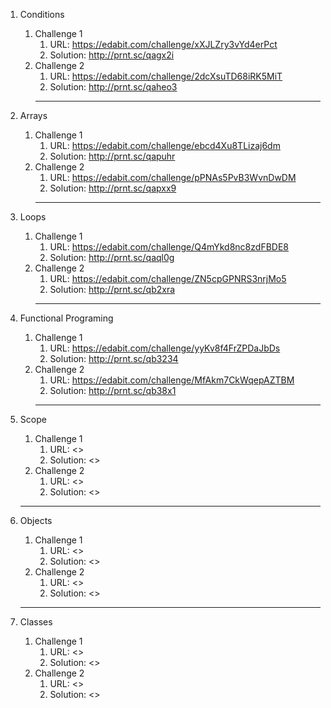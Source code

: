 1. Conditions
    1. Challenge 1
        1. URL: <https://edabit.com/challenge/xXJLZry3vYd4erPct>
        2. Solution: <http://prnt.sc/qagx2i>
    2. Challenge 2
        1. URL: <https://edabit.com/challenge/2dcXsuTD68iRK5MiT>
        2. Solution: <http://prnt.sc/qaheo3>
        ***
 2. Arrays
    1. Challenge 1
        1. URL: <https://edabit.com/challenge/ebcd4Xu8TLizaj6dm> 
        2. Solution: <http://prnt.sc/qapuhr> 
    2. Challenge 2
        1. URL: <https://edabit.com/challenge/pPNAs5PvB3WvnDwDM>
        2. Solution: <http://prnt.sc/qapxx9>
         ***

  3. Loops
     1. Challenge 1
        1. URL: <https://edabit.com/challenge/Q4mYkd8nc8zdFBDE8> 
        2. Solution: <http://prnt.sc/qaql0g> 
     2. Challenge 2
        1. URL: <https://edabit.com/challenge/ZN5cpGPNRS3nrjMo5>
        2. Solution: <http://prnt.sc/qb2xra>
         ***

  4. Functional Programing
     1. Challenge 1
        1. URL: <https://edabit.com/challenge/yyKv8f4FrZPDaJbDs> 
        2. Solution: <http://prnt.sc/qb3234> 
     2. Challenge 2
        1. URL: <https://edabit.com/challenge/MfAkm7CkWqepAZTBM>
        2. Solution: <http://prnt.sc/qb38x1>
        ***

  5. Scope
     1. Challenge 1
        1. URL: <> 
        2. Solution: <> 
     2. Challenge 2
        1. URL: <>
        2. Solution: <> 
       ***

  6. Objects
     1. Challenge 1
        1. URL: <> 
        2. Solution: <> 
     2. Challenge 2
        1. URL: <>
        2. Solution: <>
      ***

  7. Classes
     1. Challenge 1
        1. URL: <> 
        2. Solution: <> 
     2. Challenge 2
        1. URL: <>
        2. Solution: <>      
